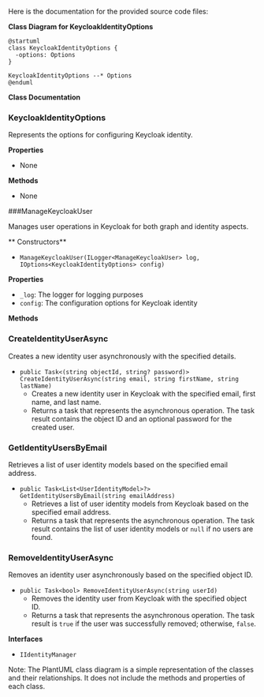 Here is the documentation for the provided source code files:

**Class Diagram for KeycloakIdentityOptions**

```plantuml
@startuml
class KeycloakIdentityOptions {
  -options: Options
}

KeycloakIdentityOptions --* Options
@enduml
```

**Class Documentation**

### KeycloakIdentityOptions

Represents the options for configuring Keycloak identity.

**Properties**

* None

**Methods**

* None

###ManageKeycloakUser

Manages user operations in Keycloak for both graph and identity aspects.

** Constructors**

* `ManageKeycloakUser(ILogger<ManageKeycloakUser> log, IOptions<KeycloakIdentityOptions> config)`

**Properties**

* `_log`: The logger for logging purposes
* `config`: The configuration options for Keycloak identity

**Methods**

### CreateIdentityUserAsync

Creates a new identity user asynchronously with the specified details.

* `public Task<(string objectId, string? password)> CreateIdentityUserAsync(string email, string firstName, string lastName)`
	+ Creates a new identity user in Keycloak with the specified email, first name, and last name.
	+ Returns a task that represents the asynchronous operation. The task result contains the object ID and an optional password for the created user.

### GetIdentityUsersByEmail

Retrieves a list of user identity models based on the specified email address.

* `public Task<List<UserIdentityModel>?> GetIdentityUsersByEmail(string emailAddress)`
	+ Retrieves a list of user identity models from Keycloak based on the specified email address.
	+ Returns a task that represents the asynchronous operation. The task result contains the list of user identity models or `null` if no users are found.

### RemoveIdentityUserAsync

Removes an identity user asynchronously based on the specified object ID.

* `public Task<bool> RemoveIdentityUserAsync(string userId)`
	+ Removes the identity user from Keycloak with the specified object ID.
	+ Returns a task that represents the asynchronous operation. The task result is `true` if the user was successfully removed; otherwise, `false`.

**Interfaces**

* `IIdentityManager`

Note: The PlantUML class diagram is a simple representation of the classes and their relationships. It does not include the methods and properties of each class.